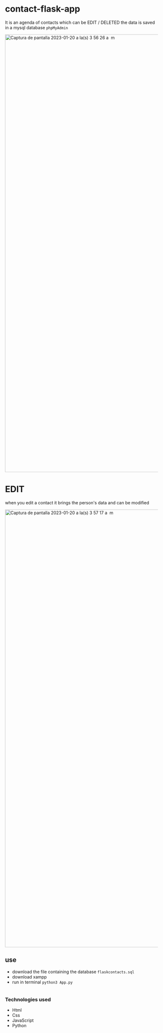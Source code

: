 # contact-flask-app

It is an agenda of contacts which can be EDIT / DELETED
the data is saved in a mysql database `phpMyAdmin`

<img width="1440" alt="Captura de pantalla 2023-01-20 a la(s) 3 56 26 a  m" src="https://github.com/giovannigm/contact-flask-app/assets/58411051/4c1948c3-0f62-46f0-9165-f09f960fa166">

# EDIT
when you edit a contact it brings the person's data and can be modified

<img width="1440" alt="Captura de pantalla 2023-01-20 a la(s) 3 57 17 a  m" src="https://github.com/giovannigm/contact-flask-app/assets/58411051/dc318b3a-199b-4c13-beb3-278bcc0d2579">

## use
- download the file containing the database `flaskcontacts.sql`
- download xampp
- run in terminal `python3 App.py`

#

### Technologies used
- Html
- Css
- JavaScript
- Python
